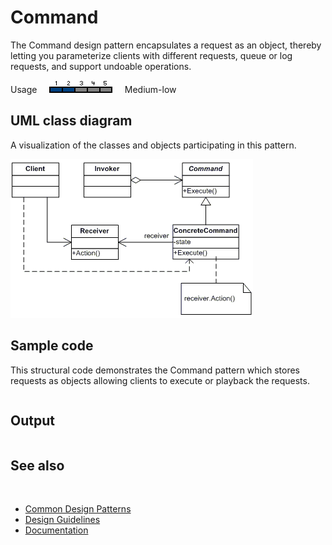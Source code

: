 # Command

The Command design pattern encapsulates a request as an object, thereby letting you parameterize clients with different requests, queue or log requests, and support undoable operations.

Usage     ![Usage](/pictures/usage2.png)     Medium-low

## UML class diagram

A visualization of the classes and objects participating in this pattern.

![diagram](/pictures/diagrams/uml/design_patterns/command.png)

## Sample code

This structural code demonstrates the Command pattern which stores requests as objects allowing clients to execute or playback the requests.

```cpp

```

## Output

```

```

## See also
​
* [Common Design Patterns](/docs/documentation/design_guidelines/common_design_patterns)
* [Design Guidelines](/docs/documentation/design_guidelines)
* [Documentation](/docs/documentation)
